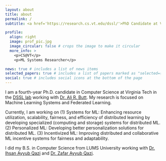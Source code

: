 ```yaml
---
layout: about
title: about
permalink: /
subtitle: <a href='https://research.cs.vt.edu/dssl/'>PhD Candidate at Virginia Tech</a>

profile:
  align: right
  image: prof_pic.jpg
  image_circular: false # crops the image to make it circular
  more_info: >
    <p>CS@VT</p>
    <p>ML Systems Researcher</p>

news: true # includes a list of news items
selected_papers: true # includes a list of papers marked as "selected={true}"
social: true # includes social icons at the bottom of the page
---
```


I am a fourth-year Ph.D. candidate in Computer Science at Virginia Tech in the <a href='https://research.cs.vt.edu/dssl/people.html'>DSSL lab</a> working with <a href='https://people.cs.vt.edu/butta/'>Dr. Ali R. Butt</a>. My research is focused on Machine Learning Systems and Federated Learning. 

Currently, I am working on (1) Systems for ML: Enhancing resource utilization, scalability, fairness, and efficiency of distributed learning by developing specialized (computing and storage) systems for distributed ML. (2) Personalized ML: Developing better personalization solutions for distributed ML. (3) Incentivized ML: Improving distributed and collaborative ML incentive systems for fairness and adaptability.

I did my B.S. in Computer Science from LUMS University working with <a href='https://www.ihsanqazi.com/'>Dr. Ihsan Ayyub Qazi</a> and <a href='https://web.lums.edu.pk/~zafar/'>Dr. Zafar Ayyub Qazi</a>.
